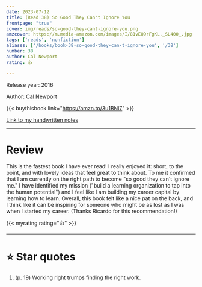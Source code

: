 ```yaml
---
date: 2023-07-12
title: (Read 38) So Good They Can't Ignore You
frontpage: "true"
cover: img/reads/so-good-they-cant-ignore-you.png
amzcover: https://m.media-amazon.com/images/I/81vEQ9rFgKL._SL400_.jpg
tags: ['reads', 'nonfiction']
aliases: ['/books/book-38-so-good-they-can-t-ignore-you', '/38']
number: 38
author: Cal Newport
rating: 👍

---
```


Release year: 2016

Author: [Cal Newport](calnewport.com)

{{< buythisbook link="https://amzn.to/3u1BNl7" >}}

[Link to my handwritten notes](https://drive.google.com/file/d/1gNwvrFlxsYXn7TrZi8JFnRwGHKz5QDU0/view?usp=drive_link)

---

# Review

This is the fastest book I have ever read! I really enjoyed it: short,
to the point, and with lovely ideas that feel great to think about. To
me it confirmed that I am currently on the right path to become "so good
they can't ignore me." I have identified my mission ("build a learning
organization to tap into the human potential") and I feel like I am
building my career capital by learning how to learn. Overall, this book
felt like a nice pat on the back, and I think like it can be inspiring
for someone who might be as lost as I was when I started my career.
(Thanks Ricardo for this recommendation!)

{{< myrating rating="👍" >}}

---

# :star: Star quotes

1. (p. 19) Working right trumps finding the right work.
